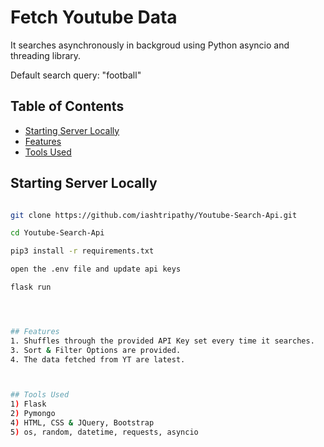 # Fetch Youtube Data



It searches asynchronously in backgroud using Python asyncio and threading library.

Default search query: "football"


## Table of Contents

-   [Starting Server Locally](#startingserverlocally)
-   [Features](#features)
-   [Tools Used](#toolsused)


## Starting Server Locally
```bash

git clone https://github.com/iashtripathy/Youtube-Search-Api.git

cd Youtube-Search-Api

pip3 install -r requirements.txt

open the .env file and update api keys

flask run 




## Features
1. Shuffles through the provided API Key set every time it searches.
3. Sort & Filter Options are provided.
4. The data fetched from YT are latest.



## Tools Used
1) Flask
2) Pymongo
4) HTML, CSS & JQuery, Bootstrap
5) os, random, datetime, requests, asyncio








